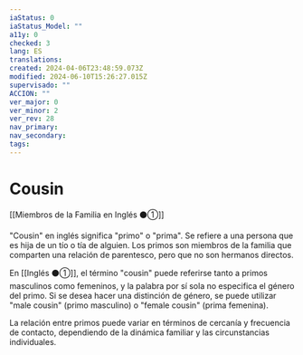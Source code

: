 ```yaml
---
iaStatus: 0
iaStatus_Model: ""
a11y: 0
checked: 3
lang: ES
translations: 
created: 2024-04-06T23:48:59.073Z
modified: 2024-06-10T15:26:27.015Z
supervisado: ""
ACCION: ""
ver_major: 0
ver_minor: 2
ver_rev: 28
nav_primary: 
nav_secondary: 
tags:
---
```

# Cousin

[[Miembros de la Familia en Inglés ⚫①]]
  
"Cousin" en inglés significa "primo" o "prima". Se refiere a una persona que es hija de un tío o tía de alguien. Los primos son miembros de la familia que comparten una relación de parentesco, pero que no son hermanos directos.

En [[Inglés ⚫①]], el término "cousin" puede referirse tanto a primos masculinos como femeninos, y la palabra por sí sola no especifica el género del primo. Si se desea hacer una distinción de género, se puede utilizar "male cousin" (primo masculino) o "female cousin" (prima femenina).

La relación entre primos puede variar en términos de cercanía y frecuencia de contacto, dependiendo de la dinámica familiar y las circunstancias individuales.